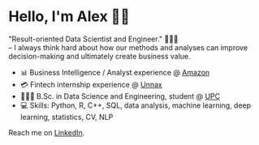 # Hello, I'm Alex 👋🏻

"Result-oriented Data Scientist and Engineer." 👨🏻‍💻  
– I always think hard about how our methods and analyses can improve decision-making and ultimately create business value.

- 📊 Business Intelligence / Analyst experience @ [Amazon](https://www.amazon.com/ "Amazon.com. Spend less. Smile more.")
- 💳 Fintech internship experience @ [Unnax](https://www.unnax.com/ "Unnax: Everything you need to build first class financial services")
- 👨🏼‍🎓 B.Sc. in Data Science and Engineering, student @ [UPC](https://dse.upc.edu/en "Bachelor's degree in Data Science and Engineering | UPC")
- 💻 Skills: Python, R, C++, SQL, data analysis, machine learning, deep learning, statistics, CV, NLP

Reach me on [LinkedIn](https://www.linkedin.com/in/alexcarrilloalza/ "Alex Carrillo Alza | LinkedIn").
